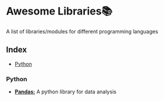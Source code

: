 # Awesome Libraries📚 
<p>A list of libraries/modules for different programming languages</p>

## Index
* [Python](#Python)


### Python
* [**Pandas:**](https://pandas.pydata.org/)  A python library for data analysis
